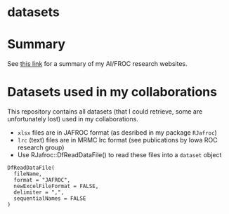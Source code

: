 # datasets

# Summary

See [this link](https://dpc10ster.github.io/ai-froc-research/) for a summary of my AI/FROC research websites. 

# Datasets used in my collaborations

This repository contains all datasets (that I could retrieve, some are unfortunately lost) used in my collaborations. 
* `xlsx` files are in JAFROC format (as desribed in my package `RJafroc`)
* `lrc` (text) files are in MRMC lrc format (see publications by Iowa ROC research group)
* Use RJafroc::DfReadDataFile() to read these files into a `dataset` object
```
DfReadDataFile(
  fileName,
  format = "JAFROC",
  newExcelFileFormat = FALSE,
  delimiter = ",",
  sequentialNames = FALSE
)
```
